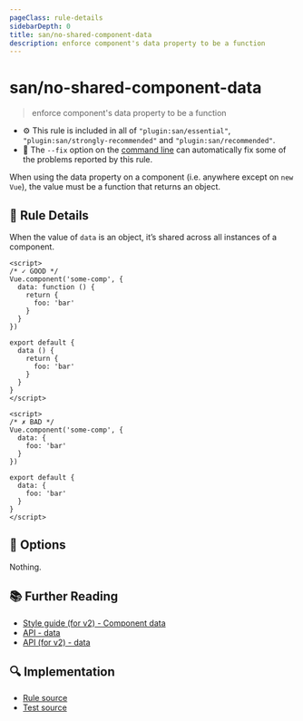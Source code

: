 ```yaml
---
pageClass: rule-details
sidebarDepth: 0
title: san/no-shared-component-data
description: enforce component's data property to be a function
---
```

# san/no-shared-component-data
> enforce component's data property to be a function

- :gear: This rule is included in all of `"plugin:san/essential"`, `"plugin:san/strongly-recommended"` and `"plugin:san/recommended"`.
- :wrench: The `--fix` option on the [command line](https://eslint.org/docs/user-guide/command-line-interface#fixing-problems) can automatically fix some of the problems reported by this rule.

When using the data property on a component (i.e. anywhere except on `new Vue`), the value must be a function that returns an object.

## :book: Rule Details

When the value of `data` is an object, it’s shared across all instances of a component.

<eslint-code-block fix :rules="{'san/no-shared-component-data': ['error']}">

```vue
<script>
/* ✓ GOOD */
Vue.component('some-comp', {
  data: function () {
    return {
      foo: 'bar'
    }
  }
})

export default {
  data () {
    return {
      foo: 'bar'
    }
  }
}
</script>
```

</eslint-code-block>

<eslint-code-block fix :rules="{'san/no-shared-component-data': ['error']}">

```vue
<script>
/* ✗ BAD */
Vue.component('some-comp', {
  data: {
    foo: 'bar'
  }
})

export default {
  data: {
    foo: 'bar'
  }
}
</script>
```

</eslint-code-block>

## :wrench: Options

Nothing.

## :books: Further Reading

- [Style guide (for v2) - Component data](https://vuejs.org/v2/style-guide/#Component-data-essential)
- [API - data](https://v3.vuejs.org/api/options-data.html#data-2)
- [API (for v2) - data](https://v3.vuejs.org/api/options-data.html#data-2)

## :mag: Implementation

- [Rule source](https://github.com/vuejs/eslint-plugin-san/blob/master/lib/rules/no-shared-component-data.js)
- [Test source](https://github.com/vuejs/eslint-plugin-san/blob/master/tests/lib/rules/no-shared-component-data.js)
